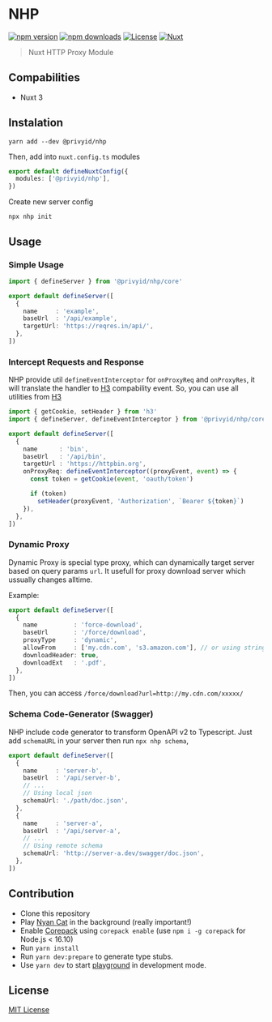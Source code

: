 # NHP

[![npm version][npm-version-src]][npm-version-href]
[![npm downloads][npm-downloads-src]][npm-downloads-href]
[![License][license-src]][license-href]
[![Nuxt][nuxt-src]][nuxt-href]

> Nuxt HTTP Proxy Module

## Compabilities

- Nuxt 3

## Instalation

```
yarn add --dev @privyid/nhp
```

Then, add into `nuxt.config.ts` modules

```ts
export default defineNuxtConfig({
  modules: ['@privyid/nhp'],
})
```

Create new server config

```
npx nhp init
```

## Usage

### Simple Usage

```ts
import { defineServer } from '@privyid/nhp/core'

export default defineServer([
  {
    name     : 'example',
    baseUrl  : '/api/example',
    targetUrl: 'https://reqres.in/api/',
  },
])
```

### Intercept Requests and Response

NHP provide util `defineEventInterceptor` for `onProxyReq` and `onProxyRes`, it will translate the handler to [H3][H3] compability event.
So, you can use all utilities from [H3][H3]

```ts
import { getCookie, setHeader } from 'h3'
import { defineServer, defineEventInterceptor } from '@privyid/nhp/core'

export default defineServer([
  {
    name      : 'bin',
    baseUrl   : '/api/bin',
    targetUrl : 'https://httpbin.org',
    onProxyReq: defineEventInterceptor((proxyEvent, event) => {
      const token = getCookie(event, 'oauth/token')

      if (token)
        setHeader(proxyEvent, 'Authorization', `Bearer ${token}`)
    }),
  },
])
```

### Dynamic Proxy

Dynamic Proxy is special type proxy, which can dynamically target server based on query params `url`. It usefull for proxy download server which ussually changes alltime.

Example:

```ts
export default defineServer([
  {
    name          : 'force-download',
    baseUrl       : '/force/download',
    proxyType     : 'dynamic',
    allowFrom     : ['my.cdn.com', 's3.amazon.com'], // or using string with delimeter ;
    downloadHeader: true,
    downloadExt   : '.pdf',
  },
])
```

Then, you can access `/force/download?url=http://my.cdn.com/xxxxx/`

### Schema Code-Generator (Swagger)

NHP include code generator to transform OpenAPI v2 to Typescript. Just add `schemaURL` in your server then run `npx nhp schema`,

```ts
export default defineServer([
  {
    name     : 'server-b',
    baseUrl  : '/api/server-b',
    // ...
    // Using local json
    schemaUrl: './path/doc.json',
  },
  {
    name     : 'server-a',
    baseUrl  : '/api/server-a',
    // ...
    // Using remote schema
    schemaUrl: 'http://server-a.dev/swagger/doc.json',
  },
])
```

## Contribution

- Clone this repository
- Play [Nyan Cat](https://www.youtube.com/watch?v=QH2-TGUlwu4) in the background (really important!)
- Enable [Corepack](https://github.com/nodejs/corepack) using `corepack enable` (use `npm i -g corepack` for Node.js < 16.10)
- Run `yarn install`
- Run `yarn dev:prepare` to generate type stubs.
- Use `yarn dev` to start [playground](./playground) in development mode.

## License

[MIT License](/LICENSE)

<!-- Badges -->
[npm-version-src]: https://img.shields.io/npm/v/@privyid/nhp/latest.svg?style=for-the-badge&colorA=18181B&colorB=28CF8D
[npm-version-href]: https://npmjs.com/package/@privyid/nhp

[npm-downloads-src]: https://img.shields.io/npm/dm/@privyid/nhp.svg?style=for-the-badge&colorA=18181B&colorB=28CF8D
[npm-downloads-href]: https://npmjs.com/package/@privyid/nhp

[license-src]: https://img.shields.io/npm/l/@privyid/nhp.svg?style=for-the-badge&colorA=18181B&colorB=28CF8D
[license-href]: https://npmjs.com/package/@privyid/nhp

[nuxt-src]: https://img.shields.io/badge/Nuxt-18181B?style=for-the-badge&logo=nuxt.js
[nuxt-href]: https://nuxt.com

[H3]: https://github.com/unjs/h3
